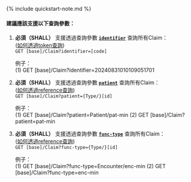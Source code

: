 {% include quickstart-note.md %}

#### 建議應該支援以下查詢參數：


1. **必須（SHALL）** 支援透過查詢參數 **[`identifier`](SearchParameter-Claim-identifier.html)** 查詢所有Claim：               
    ([如何透過token查詢](http://hl7.org/fhir/R4/search.html#token))  
    `GET [base]/Claim?identifier=[code]`  

    例子：  
      (1) GET [base]/Claim?identifier=20240831010109051701 

2. **必須（SHALL）** 支援透過查詢參數 **[`patient`](SearchParameter-Claim-patient.html)** 查詢所有Claim：               
    ([如何透過reference查詢](http://hl7.org/fhir/R4/search.html#reference))   
    `GET [base]/Claim?patient={Type/}[id]`  

    例子：  
      (1) GET [base]/Claim?patient=Patient/pat-min
      (2) GET [base]/Claim?patient=pat-min

3. **必須（SHALL）** 支援透過查詢參數 **[`func-type`](SearchParameter-Claim-func-type.html)** 查詢所有Claim：               
    ([如何透過reference查詢](http://hl7.org/fhir/R4/search.html#reference))   
    `GET [base]/Claim?func-type={Type/}[id]`  

    例子：  
      (1) GET [base]/Claim?func-type=Encounter/enc-min
      (2) GET [base]/Claim?func-type=enc-min
